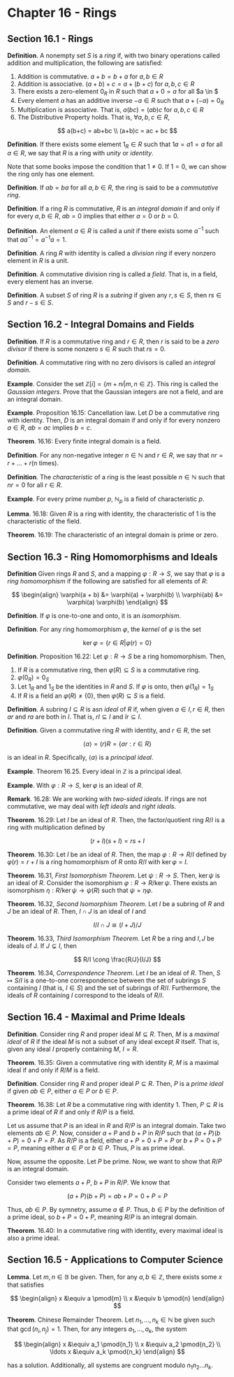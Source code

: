 # Chapter 16 - Rings

## Section 16.1 - Rings

**Definition**. A nonempty set $S$ is a *ring* if, with two binary operations called addition and multiplication, the following are satisfied:

1. Addition is commutative. $a + b = b + a$ for $a, b \in R$
2. Addition is associative. $(a + b) + c = a + (b + c)$ for $a, b, c \in R$
3. There exists a zero-element $0_R$ in $R$ such that $a + 0 = a$ for all $a \in $
4. Every element $a$ has an additive inverse $-a \in R$ such that $a + (-a) = 0_R$
5. Multiplication is associative. That is, $a(bc) = (ab)c$ for $a, b, c \in R$
6. The Distributive Property holds. That is, $\forall a, b, c \in R,$

$$
a(b+c) = ab+bc \\
(a+b)c = ac + bc
$$

**Definition**. If there exists some element $1_R \in R$ such that $1a = a1 = a$ for all $a \in R$, we say that $R$ is a ring with *unity* or *identity*.

Note that some books impose the condition that $1 \neq 0$. If $1 = 0$, we can show the ring only has one element.

**Definition**. If $ab = ba$ for all $a, b \in R$, the ring is said to be a *commutative ring*.

**Definition**. If a ring $R$ is commutative, $R$ is an *integral domain* if and only if for every $a, b \in R$, $ab = 0$ implies that either $a = 0$ or $b = 0$.

**Definition**. An element $a \in R$ is called a *unit* if there exists some $a^{-1}$ such that $a a^{-1} = a^{-1} a = 1$.

**Definition**. A ring $R$ with identity is called a *division ring* if every nonzero element in $R$ is a unit.

**Definition**. A commutative division ring is called a *field*. That is, in a field, every element has an inverse.

**Definition**. A subset $S$ of ring $R$ is a *subring* if given any $r, s \in S$, then $rs \in S$ and $r - s \in S$.

## Section 16.2 - Integral Domains and Fields

**Definition**. If $R$ is a commutative ring and $r \in R$, then $r$ is said to be a *zero divisor* if there is some nonzero $s \in R$ such that $rs = 0$.

**Definition**. A commutative ring with no zero divisors is called an *integral domain*.

**Example**. Consider the set $\mathbb{Z}[i] = \{m + ni | m, n \in \mathbb{Z}\}$. This ring is called the *Gaussian integers*. Prove that the Gaussian integers are not a field, and are an integral domain.

**Example**. Proposition 16.15: Cancellation law. Let $D$ be a commutative ring with identity. Then, $D$ is an integral domain if and only if for every nonzero $a \in R$, $ab = ac$ implies $b = c$.

**Theorem**. 16.16: Every finite integral domain is a field.

**Definition**. For any non-negative integer $n \in \mathbb{N}$ and $r \in R$, we say that $nr = r + \ldots + r \text{(n times)}$.

**Definition**. The *characteristic* of a ring is the least possible $n \in \mathbb{N}$ such that $nr = 0$ for all $r \in R$.

**Example**. For every prime number $p$, $\mathbb{N}_p$ is a field of characteristic $p$.

**Lemma**. 16.18: Given $R$ is a ring with identity, the characteristic of $1$ is the characteristic of the field.

**Theorem**. 16.19: The characteristic of an integral domain is prime or zero.

## Section 16.3 - Ring Homomorphisms and Ideals

**Definition** Given rings $R$ and $S$, and a mapping $\varphi: R \rightarrow S$, we say that $\varphi$ is a *ring homomorphism* if the following are satisfied for all elements of $R$:

$$
\begin{align}
    \varphi(a + b) &= \varphi(a) + \varphi(b) \\
    \varphi(ab) &= \varphi(a) \varphi(b)
\end{align}
$$

**Definition**. If $\varphi$ is one-to-one and onto, it is an *isomorphism*.

**Definition**. For any ring homomorphism $\varphi$, the *kernel* of $\varphi$ is the set

$$
\ker \varphi = \{ r \in R | \varphi(r) = 0 \}
$$

**Definition**. Proposition 16.22: Let $\varphi: R \rightarrow S$ be a ring homomorphism. Then,

1. If $R$ is a commutative ring, then $\varphi(R) \subseteq S$ is a commutative ring.
2. $\varphi(0_R) = 0_S$
3. Let $1_R$ and $1_S$ be the identities in $R$ and $S$. If $\varphi$ is onto, then $\varphi(1_R) = 1_S$
4. If $R$ is a field an $\varphi(R) \neq \{0\}$, then $\varphi(R) \subseteq S$ is a field.

**Definition**. A subring $I \subseteq R$ is asn *ideal* of $R$ if, when given $a \in I, r \in R$, then $ar$ and $ra$ are both in $I$. That is, $rI \subseteq I$ and $Ir \subseteq I$.

**Definition**. Given a commutative ring $R$ with identity, and $r \in R$, the set

$$
\langle a \rangle = (r)R = \{ ar : r \in R \}
$$

is an ideal in $R$. Specifically, $\langle a \rangle$ is a *principal ideal*.

**Example**. Theorem 16.25. Every ideal in $\mathbb{Z}$ is a principal ideal.

**Example**. With $\varphi: R \rightarrow S$, $\ker \varphi$ is an ideal of $R$.

**Remark**. 16.28: We are working with *two-sided ideals*. If rings are not commutative, we may deal with *left ideals* and *right ideals*.

**Theorem**. 16.29: Let  $I$ be an ideal of $R$. Then, the factor/quotient ring $R/I$ is a ring with multiplication defined by

$$
(r + I)(s + I) = rs + I
$$

**Theorem**. 16.30: Let $I$ be an ideal of $R$. Then, the map $\varphi: R \rightarrow R/I$ defined by $\varphi(r) = r + I$ is a ring homomorphism of $R$ onto $R/I$ with $\ker \varphi = I$.

**Theorem**. 16.31, *First Isomorphism Theorem*. Let $\psi: R \rightarrow S$. Then, $\ker \psi$ is an ideal of $R$. Consider the isomorphism $\varphi: R \rightarrow R/\ker \psi$. There exists an isomorphism $\eta: R / \ker \psi \rightarrow \psi(R)$ such that $\psi = \eta \varphi$.

**Theorem**. 16.32, *Second Isomorphism Theorem*. Let $I$ be a subring of $R$ and $J$ be an ideal of $R$. Then, $I \cap J$ is an ideal of $I$ and

$$
I/I \cap J \cong (I + J) / J
$$

**Theorem**. 16.33, *Third Isomorphism Theorem*. Let $R$ be a ring and $I, J$ be ideals of J. If $J \subsetneq I$, then

$$
R/I \cong \frac{R/J}{I/J}
$$

**Theorem**. 16.34, *Correspondence Theorem*. Let $I$ be an ideal of $R$. Then, $S \mapsto S/I$ is a one-to-one correspondence between the set of subrings $S$ containing $I$ (that is, $I \in S$) and the set of subrings of $R/I$. Furthermore, the ideals of $R$ containing $I$ correspond to the ideals of $R/I$.

## Section 16.4 - Maximal and Prime Ideals

**Definition**. Consider ring $R$ and proper ideal $M \subseteq R$. Then, $M$ is a *maximal ideal* of $R$ if the ideal $M$ is not a subset of any ideal except $R$ itself. That is, given any ideal $I$ properly containing $M$, $I = R$.

**Theorem**. 16.35: Given a commutative ring with identity $R$, $M$ is a maximal ideal if and only if $R/M$ is a field.

**Definition**. Consider ring $R$ and proper ideal $P \subseteq R$. Then, $P$ is a *prime ideal* if given $ab \in P$, either $a \in P$ or $b \in P$.

**Theorem**. 16.38: Let $R$ be a commutative ring with identity $1$. Then, $P \subseteq R$ is a prime ideal of $R$ if and only if $R/P$ is a field.

Let us assume that $P$ is an ideal in $R$ and $R/P$ is an integral domain. Take two elements $ab \in P$. Now, consider $a + P$ and $b + P$ in $R/P$ such that $(a+P)(b+P) = 0+P = P$. As $R/P$ is a field, either $a + P = 0 + P = P$ or $b + P = 0 + P = P$, meaning either $a \in P$ or $b \in P$. Thus, $P$ is as prime ideal.

Now, assume the opposite. Let $P$ be prime. Now, we want to show that $R/P$ is an integral domain.

Consider two elements $a + P$, $b + P$ in $R/P$. We know that

$$
(a + P)(b + P) = ab + P = 0 + P = P
$$

Thus, $ab \in P$. By symnetry, assume $a \notin P$. Thus, $b \in P$ by the definition of a prime ideal, so $b + P = 0 + P$, meaning $R/P$ is an integral domain.

**Theorem**. 16.40: In a commutative ring with identity, every maximal ideal is also a prime ideal.

## Section 16.5 - Applications to Computer Science

**Lemma**. Let $m, n \in \mathbb{B}$ be given. Then, for any $a, b \in \mathbb{Z}$, there exists some $x$ that satisfies

$$
\begin{align}
    x &\equiv a \pmod{m} \\
    x &\equiv b \pmod{n}
\end{align}
$$

**Theorem**. Chinese Remainder Theorem. Let $n_1, \ldots, n_k \in \mathbb{N}$ be given such that $\gcd(n_i, n_j) = 1$. Then, for any integers $a_1, \ldots, a_k$, the system

$$
\begin{align}
    x &\equiv a_1 \pmod{n_1} \\
    x &\equiv a_2 \pmod{n_2} \\
    \ldots
    x &\equiv a_k \pmod{n_k}
\end{align}
$$

has a solution. Additionally, all systems are congruent modulo $n_1 n_2 \ldots n_k$.
